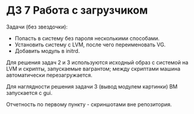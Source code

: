 # ДЗ 7 Работа с загрузчиком
Задачи (без звездочки):
* Попасть в систему без пароля несколькими способами.
* Установить систему с LVM, после чего переименовать VG.
* Добавить модуль в initrd.

Для решения задач 2 и 3 используются исходный образ с системой на LVM и скрипты, запускаемые вагрантом; между скриптами машина автоматически перезагружается.

Для наглядности решения задачи 3 (вывод модулем картинки) ВМ запускается с gui.

Отчетность по первому пункту - скриншотами вне репозитория.


